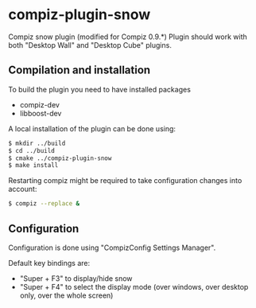 # compiz-plugin-snow
Compiz snow plugin (modified for Compiz 0.9.*)
Plugin should work with both "Desktop Wall" and "Desktop Cube" plugins.

## Compilation and installation
To build the plugin you need to have installed packages
- compiz-dev
- libboost-dev

A local installation of the plugin can be done using: 
```sh
$ mkdir ../build
$ cd ../build
$ cmake ../compiz-plugin-snow
$ make install
```
Restarting compiz might be required to take configuration changes into account:
```sh
$ compiz --replace &
```

## Configuration
Configuration is done using "CompizConfig Settings Manager".

Default key bindings are:
- "Super + F3" to display/hide snow
- "Super + F4" to select the display mode (over windows, over desktop only, over the whole screen) 

